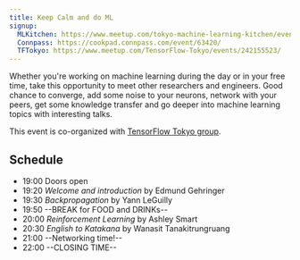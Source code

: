 ```yaml
---
title: Keep Calm and do ML
signup: 
  MLKitchen: https://www.meetup.com/tokyo-machine-learning-kitchen/events/242060161/
  Connpass: https://cookpad.connpass.com/event/63420/
  TFTokyo: https://www.meetup.com/TensorFlow-Tokyo/events/242155523/
---
```


Whether you're working on machine learning during the day or in your free time, take this opportunity to meet other researchers and engineers. Good chance to converge, add some noise to your neurons, network with your peers, get some knowledge transfer and go deeper into machine learning topics with interesting talks.

This event is co-organized with [TensorFlow Tokyo group](https://www.meetup.com/TensorFlow-Tokyo/).

## Schedule

- 19:00 Doors open
- 19:20 *Welcome and introduction* by Edmund Gehringer
- 19:30 *Backpropagation* by Yann LeGuilly
- 19:50 --BREAK for FOOD and DRINKs--
- 20:00 *Reinforcement Learning* by Ashley Smart
- 20:30 *English to Katakana* by Wanasit Tanakitrungruang
- 21:00 --Networking time!--
- 22:00 --CLOSING TIME--
